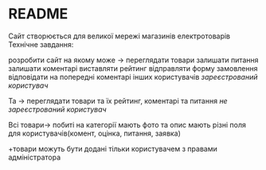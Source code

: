 # README

Сайт створюється для великої мережі магазинів електротоварів
Технічне завдання:

розробити сайт на якому може ->
переглядати товари
залишати питання
залишати коментарі
виставляти рейтинг
відправляти форму замовлення
відповідати на попередні коментарі інших користувачів
*зареєстрований користувач*

Та ->
переглядати товари та їх рейтинг, коментарі та питання
*не зареєстрований користувач*

Всі товари->
побиті на категорії 
мають фото та опис
мають різні поля для користувачів(комент, оцінка, питання, заявка)

+товари можуть бути додані тільки користувачем з правами адміністратора


